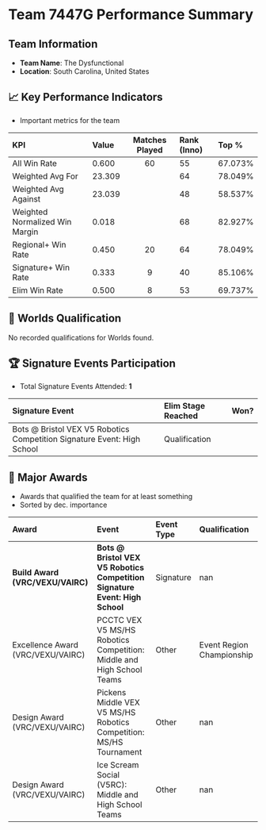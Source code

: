 # Team 7447G Performance Summary

##  Team Information
- **Team Name**: The Dysfunctional
- **Location**: South Carolina, United States

## 📈 Key Performance Indicators
- Important metrics for the team

| KPI | Value | Matches Played | Rank (Inno) | Top % |
|:---|:-----|:--------------:|:----|:-----|
| All Win Rate | 0.600 | 60 | 55 | 67.073% |
| Weighted Avg For | 23.309 |  | 64 | 78.049% |
| Weighted Avg Against | 23.039 |  | 48 | 58.537% |
| Weighted Normalized Win Margin | 0.018 |  | 68 | 82.927% |
| Regional+ Win Rate | 0.450 | 20 | 64 | 78.049% |
| Signature+ Win Rate | 0.333 | 9 | 40 | 85.106% |
| Elim Win Rate | 0.500 | 8 | 53 | 69.737% |


## 🎯 Worlds Qualification
No recorded qualifications for Worlds found.

## 🏆 Signature Events Participation
- Total Signature Events Attended: **1**

| Signature Event | Elim Stage Reached | Won? |
|:----------------|:-------------------|:----|
| Bots @ Bristol VEX V5 Robotics Competition Signature Event: High School | Qualification |  |


## 🥇 Major Awards
- Awards that qualified the team for at least something
- Sorted by dec. importance

| Award | Event | Event Type | Qualification |
|:------|:------|:-----------|:--------------|
| **Build Award (VRC/VEXU/VAIRC)** | **Bots @ Bristol VEX V5 Robotics Competition Signature Event: High School** | Signature | nan |
| Excellence Award (VRC/VEXU/VAIRC) | PCCTC VEX V5 MS/HS Robotics Competition: Middle and High School Teams | Other | Event Region Championship |
| Design Award (VRC/VEXU/VAIRC) | Pickens Middle VEX V5 MS/HS Robotics Competition: MS/HS  Tournament | Other | nan |
| Design Award (VRC/VEXU/VAIRC) | Ice Scream Social (V5RC): Middle and High School Teams | Other | nan |

